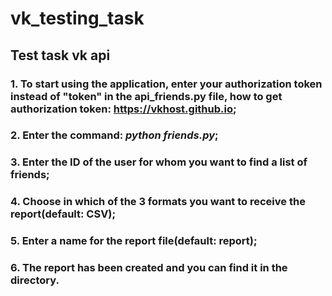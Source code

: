 # vk_testing_task
## Test task vk api
### 1. To start using the application, enter your authorization token instead of "token" in the api_friends.py file, how to get authorization token: https://vkhost.github.io;
### 2. Enter the command: _python friends.py_;
### 3. Enter the ID of the user for whom you want to find a list of friends;
### 4. Choose in which of the 3 formats you want to receive the report(default: CSV);
### 5. Enter a name for the report file(default: report);
### 6. The report has been created and you can find it in the directory.
